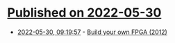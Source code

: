 # [Published on 2022-05-30](index.md)

* [2022-05-30, 09:19:57](https://news.ycombinator.com/item?id=31557041) - [Build your own FPGA (2012)](http://blog.notdot.net/2012/10/Build-your-own-FPGA)
